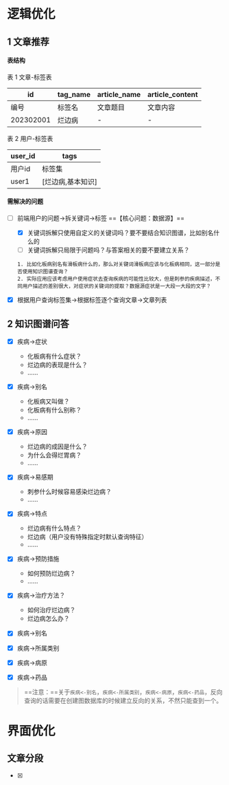 # 逻辑优化

## 1 文章推荐

#### 表结构

表 1 文章-标签表

| id        | tag_name | article_name | article_content |
| --------- | -------- | ------------ | --------------- |
| 编号      | 标签名   | 文章题目     | 文章内容        |
| 202302001 | 烂边病   | -            | -               |

表 2 用户-标签表

| user_id | tags              |
| ------- | ----------------- |
| 用户id  | 标签集            |
| user1   | [烂边病,基本知识] |

#### 需解决的问题

- [ ] 前端用户的问题->拆关键词->标签    ==【核心问题：数据源】==

  - [x] 关键词拆解只使用自定义的关键词吗？要不要结合知识图谱，比如别名什么的
  - [ ] 关键词拆解只局限于问题吗？与答案相关的要不要建立关系？

  ```
  1. 比如化板病别名有滑板病什么的，那么对关键词滑板病应该与化板病相同，这一部分是否使用知识图谱查询？
  2. 实际应用应该考虑用户使用症状去查询疾病的可能性比较大，但是刺参的疾病描述，不同用户描述的差别很大，对症状的关键词的提取？数据源症状是一大段一大段的文字？
  ```

  

- [x] 根据用户查询标签集->根据标签逐个查询文章->文章列表

  

## 2 知识图谱问答

 - [x] 疾病->症状
    - 化板病有什么症状？
    - 烂边病的表现是什么？
    - ……
  - [x] 疾病->别名
    - 化板病又叫做？
    - 化板病有什么别称？
    - ……
  - [x] 疾病->原因
    - 烂边病的成因是什么？
    - 为什么会得烂胃病？
    - ……
  - [x] 疾病->易感期
    - 刺参什么时候容易感染烂边病？
    - ……
  - [x] 疾病->特点
    - 烂边病有什么特点？
    - 烂边病（用户没有特殊指定时默认查询特征）
    - ……
  - [x] 疾病->预防措施
    - 如何预防烂边病？
    - ……
  - [x] 疾病->治疗方法？
    - 如何治疗烂边病？
    - 烂边病怎么办？
  - [x] 疾病->别名
  - [x] 疾病->所属类别
  - [x] 疾病->病原
  - [x] 疾病->药品


> ==注意：==关于`疾病<-别名`，`疾病<-所属类别`，`疾病<-病原`，`疾病<-药品`，反向查询的话需要在创建图数据库的时候建立反向的关系，不然只能查到一个。

# 界面优化

## 文章分段

- [x] 
